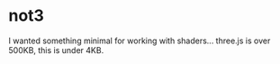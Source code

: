 # not3

I wanted something minimal for working with shaders... three.js is over 500KB, this is under 4KB.